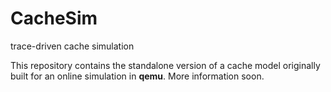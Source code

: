 # CacheSim
trace-driven cache simulation

This repository contains the standalone version of a cache model originally built for an online simulation in **qemu**. 
More information soon.<br />
